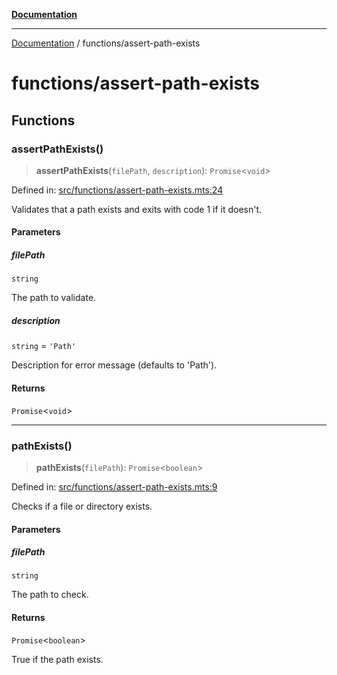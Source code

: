 [**Documentation**](../README.md)

---

[Documentation](../README.md) / functions/assert-path-exists

# functions/assert-path-exists

## Functions

### assertPathExists()

> **assertPathExists**(`filePath`, `description`): `Promise`\<`void`\>

Defined in: [src/functions/assert-path-exists.mts:24](https://github.com/noshiro-pf/ts-repo-utils/blob/main/src/functions/assert-path-exists.mts#L24)

Validates that a path exists and exits with code 1 if it doesn't.

#### Parameters

##### filePath

`string`

The path to validate.

##### description

`string` = `'Path'`

Description for error message (defaults to 'Path').

#### Returns

`Promise`\<`void`\>

---

### pathExists()

> **pathExists**(`filePath`): `Promise`\<`boolean`\>

Defined in: [src/functions/assert-path-exists.mts:9](https://github.com/noshiro-pf/ts-repo-utils/blob/main/src/functions/assert-path-exists.mts#L9)

Checks if a file or directory exists.

#### Parameters

##### filePath

`string`

The path to check.

#### Returns

`Promise`\<`boolean`\>

True if the path exists.

